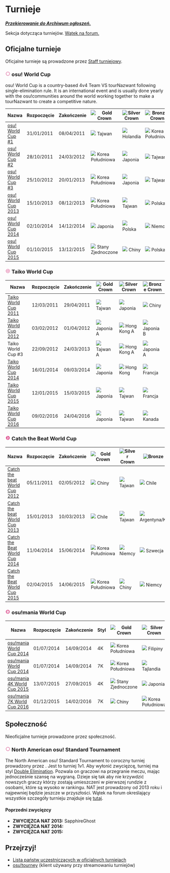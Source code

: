 Turnieje
===========

  ***[Przekierowanie do Archiwum ogłoszeń.](/wiki/Announcements/Archive)***

Sekcja dotycząca turniejów. [Wątek na forum.](https://osu.ppy.sh/forum/55)

Oficjalne turnieje
----------------------

Oficjalne turnieje są prowadzone przez [Staff turniejowy](https://osu.ppy.sh/g/26).

### ![](/wiki/shared/mode/osu.png) osu! World Cup

osu! World Cup is a country-based 4v4 Team VS tourNazwant following single-elimination rule. It is an international event and is usually done yearly with the osu!communities around the world working together to make a tourNazwant to create a competitive nature.

| Nazwa                                 | Rozpoczęcie | Zakończenie | ![Gold Crown](/wiki/shared/GCrown.png "1st place") | ![Silver Crown](/wiki/shared/SCrown.png "2nd place") | ![Bronze Crown](/wiki/shared/BCrown.png "3rd place") |
|---------------------------------------|-------------|-------------|----------------------------------------------------|------------------------------------------------------|------------------------------------------------------|
| [osu! World Cup \#1](/wiki/Tournaments/OWC/1)     | 31/01/2011  | 08/04/2011  | ![][flag_TW] Tajwan                    | ![][flag_NL] Holandia                    | ![][flag_KR] Korea Południowa            |
| [osu! World Cup \#2](/wiki/Tournaments/OWC/2)     | 28/10/2011  | 24/03/2012  | ![][flag_KR] Korea Południowa          | ![][flag_JP] Japonia                     | ![][flag_TW] Tajwan                      |
| [osu! World Cup \#3](/wiki/Tournaments/OWC/3)     | 25/10/2012  | 20/01/2013  | ![][flag_KR] Korea Południowa          | ![][flag_JP] Japonia                     | ![][flag_TW] Tajwan                      |
| [osu! World Cup 2013](/wiki/Tournaments/OWC/2013) | 15/10/2013  | 08/12/2013  | ![][flag_KR] Korea Południowa          | ![][flag_TW] Tajwan                      | ![][flag_PL] Polska                      |
| [osu! World Cup 2014](/wiki/Tournaments/OWC/2014) | 02/10/2014  | 14/12/2014  | ![][flag_JP] Japonia                   | ![][flag_PL] Polska                      | ![][flag_DE] Niemcy                      |
| [osu! World Cup 2015](/wiki/Tournaments/OWC/2015) | 01/10/2015  | 13/12/2015  | ![][flag_US] Stany Zjednoczone         | ![][flag_CN] Chiny                       | ![][flag_PL] Polska                      |

### ![](/wiki/shared/mode/taiko.png) Taiko World Cup

| Nazwa                                  | Rozpoczęcie | Zakończenie | ![Gold Crown](/wiki/shared/GCrown.png "1st place") | ![Silver Crown](/wiki/shared/SCrown.png "2nd place") | ![Bronze Crown](/wiki/shared/BCrown.png "3rd place") |
|----------------------------------------|-------------|-------------|----------------------------------------------------|------------------------------------------------------|------------------------------------------------------|
| [Taiko World Cup 2011](/wiki/Tournaments/TWC/2011) | 12/03/2011  | 29/04/2011  | ![][flag_TW] Tajwan                    | ![][flag_JP] Japonia                     | ![][flag_CN] Chiny                       |
| [Taiko World Cup 2012](/wiki/Tournaments/TWC/2012) | 03/02/2012  | 01/04/2012  | ![][flag_JP] Japonia A                 | ![][flag_HK] Hong Kong A                 | ![][flag_JP] Japonia B                   |
| Taiko World Cup \#3                    | 22/09/2012  | 24/03/2013  | ![][flag_TW] Tajwan A                  | ![][flag_HK] Hong Kong A                 | ![][flag_JP] Japonia A                   |
| [Taiko World Cup 2014](/wiki/Tournaments/TWC/2014) | 16/01/2014  | 09/03/2014  | ![][flag_JP] Japonia                   | ![][flag_HK] Hong Kong                   | ![][flag_FR] Francja                     |
| [Taiko World Cup 2015](/wiki/Tournaments/TWC/2015) | 12/01/2015  | 15/03/2015  | ![][flag_JP] Japonia                   | ![][flag_TW] Tajwan                      | ![][flag_FR] Francja                     |
| [Taiko World Cup 2016](/wiki/Tournaments/TWC/2016) | 09/02/2016  | 24/04/2016  | ![][flag_JP] Japonia                   | ![][flag_TW] Tajwan                      | ![][flag_CA] Kanada                      |

### ![](/wiki/shared/mode/catch.png) Catch the Beat World Cup

| Nazwa                                           | Rozpoczęcie | Zakończenie | ![Gold Crown](/wiki/shared/GCrown.png "1st place") | ![Silver Crown](/wiki/shared/SCrown.png "2nd place") | ![Bronze Crown](/wiki/shared/BCrown.png "3rd place") |
|-------------------------------------------------|-------------|-------------|----------------------------------------------------|------------------------------------------------------|------------------------------------------------------|
| [Catch the beat World Cup 2012](/wiki/Tournaments/CWC/2012) | 05/11/2011  | 02/05/2012  | ![][flag_CN] Chiny                     | ![][flag_TW] Tajwan                      | ![][flag_CL] Chile                       |
| [Catch the beat World Cup 2013](/wiki/Tournaments/CWC/2013) | 15/01/2013  | 10/03/2013  | ![][flag_CL] Chile                     | ![][flag_TW] Tajwan                      | ![][flag_AR] Argentyna/Kolumbia          |
| [Catch the Beat World Cup 2014](/wiki/Tournaments/CWC/2014) | 11/04/2014  | 15/06/2014  | ![][flag_KR] Korea Południowa          | ![][flag_DE] Niemcy                      | ![][flag_SE] Szwecja                     |
| [Catch the Beat World Cup 2015](/wiki/Tournaments/CWC/2015) | 02/04/2015  | 14/06/2015  | ![][flag_KR] Korea Południowa          | ![][flag_CN] Chiny                       | ![][flag_DE] Niemcy                      |


### ![](/wiki/shared/mode/mania.png) osu!mania World Cup

| Nazwa                                         | Rozpoczęcie | Zakończenie | Styl | ![Gold Crown](/wiki/shared/GCrown.png "1st place") | ![Silver Crown](/wiki/shared/SCrown.png "2nd place") | ![Bronze Crown](/wiki/shared/BCrown.png "3rd place") |
|-----------------------------------------------|-------------|-------------|------|----------------------------------------------------|------------------------------------------------------|------------------------------------------------------|
| [osu!mania World Cup 2014](/wiki/Tournaments/MWC/2014)    | 01/07/2014  | 14/09/2014  | 4K   | ![][flag_KR] Korea Południowa          | ![][flag_PH] Filipiny                    | ![][flag_MY] Malezja                     |
| [osu!mania World Cup 2014](/wiki/Tournaments/MWC/2014)    | 01/07/2014  | 14/09/2014  | 7K   | ![][flag_KR] Korea Południowa          | ![][flag_TH] Tajlandia                   | ![][flag_MY] Malezja                     |
| [osu!mania 4K World Cup 2015](/wiki/Tournaments/MWC/2015)    | 13/07/2015  | 27/09/2015  | 4K   | ![][flag_US] Stany Zjednoczone         | ![][flag_JP] Japonia                     | ![][flag_GB] UK                          |
| [osu!mania 7K World Cup 2016](/wiki/Tournaments/MWC/2016/7K) | 01/12/2015  | 14/02/2016  | 7K   | ![][flag_CN] Chiny                     | ![][flag_KR] Korea Południowa            | ![][flag_MY] Malezja                     |

Społeczność
------------

Nieoficjalne turnieje prowadzone przez społeczność.

### ![](/wiki/shared/mode/osu.png) North American osu! Standard Tournament

The North American osu! Standard Tournament to coroczny turniej prowadzony przez . Jest to turniej 1v1. Aby wyłonić zwycięzcę, turniej ma styl [Double Elimination](https://en.wikipedia.org/wiki/Double-elimination_tournament). Pozwala on graczowi na przegranie meczu, mając jednocześnie szansę na wygraną. Dzieje się tak aby nie krzywdzić nowszych graczy którzy zostają umieszczeni w pierwszej rundzie z osobami, które są wysoko w rankingu.
NAT jest prowadzony od 2013 roku i najpewniej będzie jeszcze w przyszłości. Wątek na forum określający wszystkie szczegóły turnieju znajduje się [tutaj](https://osu.ppy.sh/forum/t/324720).

#### Poprzedni zwycięzcy

- **ZWYCIĘZCA NAT 2013:** SapphireGhost
- **ZWYCIĘZCA NAT 2014:**
- **ZWYCIĘZCA NAT 2015:**

Przejrzyj!
-----------

-   [Lista państw uczestniczących w oficjalnych turniejach](/wiki/Tournaments/Countries_that_participated_in_osu!_tournaments)
-   [osu!tourney](/wiki/osu!tourney) (klient używany przy streamowaniu turniejów)

[flag_AR]: /wiki/shared/flag/AR.gif
[flag_CA]: /wiki/shared/flag/CA.gif
[flag_CL]: /wiki/shared/flag/CL.gif
[flag_CN]: /wiki/shared/flag/CN.gif
[flag_DE]: /wiki/shared/flag/DE.gif
[flag_FR]: /wiki/shared/flag/FR.gif
[flag_GB]: /wiki/shared/flag/GB.gif
[flag_HK]: /wiki/shared/flag/HK.gif
[flag_JP]: /wiki/shared/flag/JP.gif
[flag_KR]: /wiki/shared/flag/KR.gif
[flag_MY]: /wiki/shared/flag/MY.gif
[flag_NL]: /wiki/shared/flag/NL.gif
[flag_PH]: /wiki/shared/flag/PH.gif
[flag_PL]: /wiki/shared/flag/PL.gif
[flag_SE]: /wiki/shared/flag/SE.gif
[flag_TH]: /wiki/shared/flag/TH.gif
[flag_TW]: /wiki/shared/flag/TW.gif
[flag_US]: /wiki/shared/flag/US.gif
